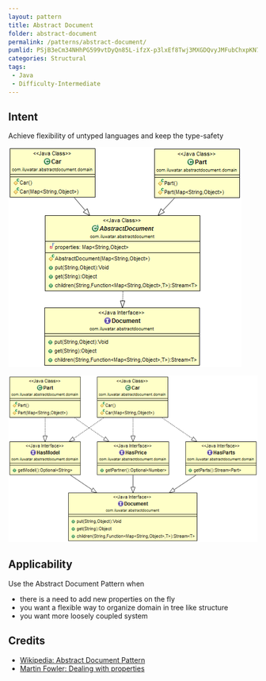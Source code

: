 ```yaml
---
layout: pattern
title: Abstract Document
folder: abstract-document
permalink: /patterns/abstract-document/
pumlid: PSjB3eCm34NHhPG599vtDyQn85L-ifzX-p3lxEf8Twj3MXGDQvyJMFubChxpKN767gucSq07iinEjSNDOACVNvoAUZr6MWoe3QVE_WRnxZ0Mf38b-hkIGlurX_MyehS7
categories: Structural
tags: 
 - Java
 - Difficulty-Intermediate
---
```


## Intent
Achieve flexibility of untyped languages and keep the type-safety 

![alt text](./etc/abstract-document-base.png "Abstract Document Base")

![alt text](./etc/abstract-document.png "Abstract Document Traits and Domain")


## Applicability
Use the Abstract Document Pattern when

* there is a need to add new properties on the fly
* you want a flexible way to organize domain in tree like structure
* you want more loosely coupled system


## Credits

* [Wikipedia: Abstract Document Pattern](https://en.wikipedia.org/wiki/Abstract_Document_Pattern)
* [Martin Fowler: Dealing with properties](http://martinfowler.com/apsupp/properties.pdf)